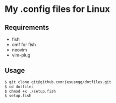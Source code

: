 # My .config files for Linux

## Requirements
- fish
- omf for fish
- neovim
- vim-plug

## Usage
```bash
$ git clone git@github.com:jesusmgg/dotfiles.git
$ cd dotfiles
$ chmod +x ./setup.fish
$ setup.fish
```

